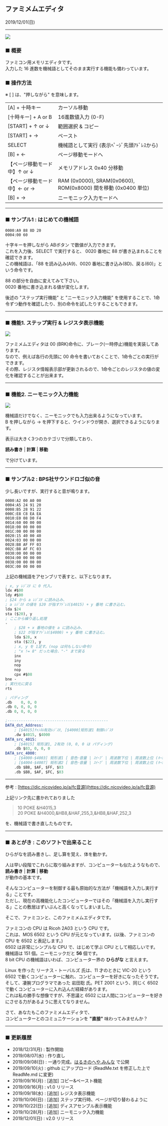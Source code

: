 ## ファミメムエディタ
2019/12/01(日)  

---

![](_ReadMe/1_demo.gif)

### ■ 概要
ファミコン用メモリエディタです。  
入力した 16 進数を機械語としてそのまま実行する機能も備わっています。  

### ■ 操作方法

※ [ ] は、"押しながら" を意味します。

|||
|-|-|
| [A] + 十時キー | カーソル移動 |
| [十時キー] + A or B | 16進数値入力 (0-F) |
| [START] + ↑ or ↓ | 範囲選択 & コピー |
| [START] + → | ペースト |
| SELECT | 機械語として実行 (表示ﾍﾟｰｼﾞ先頭ｱﾄﾞﾚｽから) |
| [B] + ← | ページ移動モードへ |
|【ページ移動モード中】↑ or ↓ | メモリアドレス 0x40 分移動  |
|【ページ移動モード中】← or → | RAM (0x0000), SRAM(0x0600), ROM(0x8000) 間を移動 (0x0400 単位) |
| [B] + → | ニーモニック入力モードへ |

---

### ■ サンプル1 : はじめての機械語

```
0000:A9 88 8D 20 
0004:00 60
```

十字キーを押しながら ABボタン で数値が入力できます。  
これを入力後、SELECT で実行すると、 0020 番地に 88 が書き込まれることを確認できます。  
この機械語は、「88 を読み込み(A9)、0020 番地に書き込み(8D)、戻る(60)」という命令です。  

88 の部分を自由に変えてみて下さい。  
0020 番地に書き込まれる値が変化します。  

後述の "ステップ実行機能" と "ニーモニック入力機能" を使用することで、1命令ずつ動作を確認したり、別の命令を試したりすることもできます。

---

### ■ 機能1. ステップ実行 & レジスタ表示機能

![](_ReadMe/2_step.gif)

ファミメムエディタは 00 (BRK)命令に、ブレーク(一時停止)機能を実装してあります。  
なので、例えば各行の先頭に 00 命令を書いておくことで、1命令ごとの実行ができます。  
その際、レジスタ情報表示部が更新されるので、1命令ごとのレジスタの値の変化を確認することが出来ます。  

---

### ■ 機能2. ニーモニック入力機能

![](_ReadMe/3_mnemonic.gif)

機械語だけでなく、ニーモニックでも入力出来るようになっています。  
B を押しながら → を押下すると、ウインドウが開き、選択できるようになります。

表示は大きく3つのカテゴリで分類しており、

**読み書き** | **計算** | **移動**

で分けています。

---
### ■ サンプル2 : BPS社サウンドロゴ似の音

少し長いですが、実行すると音が鳴ります。

```
0000:A2 00 A0 00
0004:A5 24 91 20 
0008:B5 28 91 22 
000C:E8 C8 EA EA 
0010:E0 08 D0 F4 
0014:60 00 00 00 
0018:00 00 00 00 
001C:00 00 00 00
0020:15 40 00 40 
0024:03 00 00 00 
0028:B8 AF FF 03 
002C:B8 AF FC 03 
0030:00 00 00 00 
0034:00 00 00 00 
0038:00 00 00 00 
003C:00 00 00 00
```

上記の機械語をアセンブリで表すと、以下となります。

```LLVM
; x, y ﾚｼﾞｽﾀ に 0 代入。
ldx #$00
ldy #$00
; $24 から a ﾚｼﾞｽﾀ に読み込み、
; a ﾚｼﾞｽﾀ の値を $20 が指すｱﾄﾞﾚｽ($4015) + y 番地 に書き込む。
lda $24
sta ($20), y
; ここから繰り返し処理
-
    ; $28 + x 番地の値を a に読み込み、
    ; $22 が指すｱﾄﾞﾚｽ($4000) + y 番地 に書き込む。
    lda $28, x
    sta ($22), y
    ; x, y を 1足す。(nop は何もしない命令)
    ; "x != 8" だった場合、"-" まで戻る
    inx
    iny
    nop
    nop
    cpx #$08
bne -
; 実行元に戻る
rts

; パディング
.db    0, 0, 0
.db 0, 0, 0, 0
.db 0, 0, 0, 0

;---------------------------------------------
DATA_dst_Address:
    ; [$4015]ﾁｬﾝﾈﾙ有効ﾚｼﾞｽﾀ, [$4000]矩形波1 制御ﾚｼﾞｽﾀ
    .dw $4015, $4000
DATA_src_4015:
    ; [$4015] 矩形波1, 2有効 (0, 0, 0 は パディング)
    .db $03, 0, 0, 0
DATA_src_4000:
    ; [$4000-$4003] 矩形波1 [ 音色･音量 | ｽｲｰﾌﾟ | 周波数下位 | 周波数上位 (ｷｰｵﾝ/ｵﾌ) ]
    ; [$4004-$4007] 矩形波2 [ 音色･音量 | ｽｲｰﾌﾟ | 周波数下位 | 周波数上位 (ｷｰｵﾝ/ｵﾌ) ]
    .db $B8, $AF, $FF, $03 
    .db $B8, $AF, $FC, $03
```

---
参考 : [https://dic.nicovideo.jp/a/fc音源](https://dic.nicovideo.jp/a/fc音源)  

上記リンク先に書かれておりました
>10 POKE &H4015,3  
>20 POKE &H4000,&HB8,&HAF,255,3,&HB8,&HAF,252,3  

を、機械語で書き直したものです。

---

### ■ あとがき : このソフトで出来ること

ひらがなを読み書きし、足し算を覚え、体を動かす。  

人は早い段階でこれらに取り組みますが、コンピューターも似たようなもので、  
**読み書き** | **計算** | **移動**  
が動作の基本です。  
  
そんなコンピューターを制御する最も原始的な方法が「機械語を入力し実行する」ことです。  
ただし、現在の高機能化したコンピューターではその「機械語を入力し実行する」ことの敷居はずいぶんと高くなってしまいました。  
  
そこで、ファミコンと、このファミメムエディタです。  
  
ファミコンの CPU は Ricoh 2A03 という CPU です。  
これは、MOS 6502 という CPU が元となっています。(以後、ファミコンの CPU を 6502 と表記します。)  
6502 は非常にシンプルな CPU で、はじめて学ぶ CPU として相応しいです。  
機械語は 151 個。ニーモニックだと **56** 個です。  
8 bit CPU の機械語はいわば、コンピューター界の **ひらがな** と言えます。  

Linux を作った リーナス・トーバルズ 氏は、11 才のときに VIC-20 という 6502 で動くコンピューターに触れ、コンピューターを好きになったそうです。  
そして、凄腕プログラマであった 岩田聡 氏。PET 2001 という、同じく 6502 で動くコンピューターに入れ込んだ経緯があります。  
これは私の勝手な想像ですが、不思議と 6502 には人間にコンピューターを好きにさせる力があるように思えてなりません。  

さて、あなたもこのファミメムエディタで、  
コンピューターとのコミュニケーションを **"直接"** 味わってみませんか？

---

### ■ 更新履歴
- 2018/12/31(月) : 製作開始
- 2019/08/07(水) : 作り直し
- 2019/09/08(日) : 一通り完成。[はるきのへや.みんな](https://はるきのへや.みんな/1.ｹﾞ-ﾑ･技術/製作物/ﾌｧﾐﾒﾑｴﾃﾞｨﾀ/) で公開
- 2019/09/10(火) : github にアップロード (ReadMe.txt を修正した上で ReadMe.md に変更)
- 2019/09/16(月) : [追加] コピー&ペースト機能
- 2019/09/16(月) : v1.0 リリース
- 2019/09/18(水) : [追加] レジスタ表示機能
- 2019/10/06(日) : [追加] ステップ実行時、ページが切り替わるように
- 2019/10/22(日) : [追加] ディスアセンブル表示機能
- 2019/10/28(月) : [追加] ニーモニック入力機能
- 2019/12/01(日) : v2.0 リリース